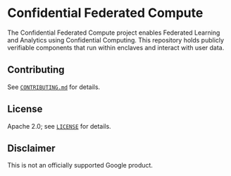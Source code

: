 # Confidential Federated Compute

The Confidential Federated Compute project enables Federated Learning and
Analytics using Confidential Computing. This repository holds publicly
verifiable components that run within enclaves and interact with user data.

## Contributing

See [`CONTRIBUTING.md`](CONTRIBUTING.md) for details.

## License

Apache 2.0; see [`LICENSE`](LICENSE) for details.

## Disclaimer

This is not an officially supported Google product.
